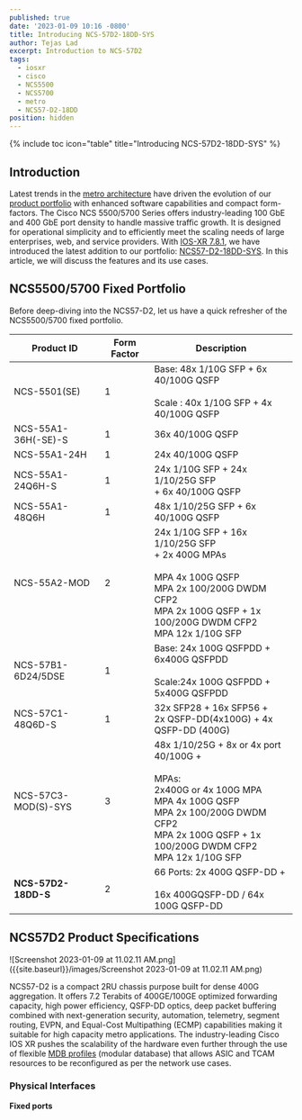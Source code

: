 ```yaml
---
published: true
date: '2023-01-09 10:16 -0800'
title: Introducing NCS-57D2-18DD-SYS
author: Tejas Lad
excerpt: Introduction to NCS-57D2
tags:
  - iosxr
  - cisco
  - NCS5500
  - NCS5700
  - metro
  - NCS57-D2-18DD
position: hidden
---
```

{% include toc icon="table" title="Introducing NCS-57D2-18DD-SYS" %}

## Introduction

Latest trends in the [metro architecture](https://xrdocs.io/ncs5500/tutorials/simple-scalable-programmable-sustainable-metro-with-cisco-ncs5500-nc5700/) have driven the evolution of our [product portfolio](https://www.cisco.com/c/en/us/products/routers/network-convergence-system-5500-series/index.html) with enhanced software capabilities and compact form-factors. The Cisco NCS 5500/5700 Series offers industry-leading 100 GbE and 400 GbE port density to handle massive traffic growth. It is designed for operational simplicity and to efficiently meet the scaling needs of large enterprises, web, and service providers. With [IOS-XR 7.8.1](https://www.cisco.com/c/en/us/td/docs/iosxr/ncs5500/general/78x/release/notes/b-release-notes-ncs5500-r781.html#Cisco_Concept.dita_f911b3f4-9c37-46b7-b0b4-c151641ff919), we have introduced the latest addition to our portfolio: [NCS57-D2-18DD-SYS](https://www.cisco.com/c/en/us/products/collateral/routers/network-convergence-system-5500-series/ncs-57d2-18dd-fixed-chassis-ds.html). In this article, we will discuss the features and its use cases.

## NCS5500/5700 Fixed Portfolio

Before deep-diving into the NCS57-D2, let us have a quick refresher of the NCS5500/5700 fixed portfolio. 

| Product ID          | Form Factor | Description                                                                                                                                                                                     |
|---------------------|-------------|-------------------------------------------------------------------------------------------------------------------------------------------------------------------------------------------------|
| NCS-5501(SE)        | 1           | Base: 48x 1/10G SFP + 6x 40/100G QSFP <br><br>Scale : 40x 1/10G SFP + 4x 40/100G QSFP                                                                                                           |
| NCS-55A1-36H(-SE)-S | 1           | 36x 40/100G QSFP                                                                                                                                                                                |
| NCS-55A1-24H        | 1           | 24x 40/100G QSFP                                                                                                                                                                                |
| NCS-55A1-24Q6H-S    | 1           | 24x 1/10G SFP + 24x 1/10/25G SFP<br>+ 6x 40/100G QSFP                                                                                                                                           |
| NCS-55A1-48Q6H      | 1           | 48x 1/10/25G SFP + 6x 40/100G QSFP                                                                                                                                                              |
| NCS-55A2-MOD        | 2           | 24x 1/10G SFP + 16x 1/10/25G SFP<br>+ 2x 400G MPAs <br><br>MPA 4x 100G QSFP<br>MPA 2x 100/200G DWDM CFP2<br>MPA 2x 100G QSFP + 1x 100/200G DWDM CFP2<br>MPA 12x 1/10G SFP                       |
| NCS-57B1-6D24/5DSE  | 1           | Base: 24x 100G QSFPDD + 6x400G QSFPDD <br> <br>Scale:24x 100G QSFPDD + 5x400G QSFPDD                                                                                                            |
| NCS-57C1-48Q6D-S    | 1           | 32x SFP28 + 16x SFP56 +<br>2x QSFP-DD(4x100G) + 4x QSFP-DD (400G)                                                                                                                               |
| NCS-57C3-MOD(S)-SYS | 3           | 48x 1/10/25G + 8x or 4x port 40/100G + <br><br>MPAs:<br>2x400G or 4x 100G MPA<br>MPA 4x 100G QSFP<br>MPA 2x 100/200G DWDM CFP2<br>MPA 2x 100G QSFP + 1x 100/200G DWDM CFP2<br>MPA 12x 1/10G SFP |
| **NCS-57D2-18DD-S**     | 2           | 66 Ports: 2x 400G QSFP-DD  +<br> <br>                 16x 400GQSFP-DD / 64x 100G QSFP-DD                                                                                                        |

## NCS57D2 Product Specifications

![Screenshot 2023-01-09 at 11.02.11 AM.png]({{site.baseurl}}/images/Screenshot 2023-01-09 at 11.02.11 AM.png)

NCS57-D2 is a compact 2RU chassis purpose built for dense 400G aggregation. It offers 7.2 Terabits of 400GE/100GE optimized forwarding capacity, high power efficiency, QSFP-DD optics, deep packet buffering combined with next-generation security, automation, telemetry, segment routing, EVPN, and Equal-Cost Multipathing (ECMP) capabilities making it suitable for high capacity metro applications. The industry-leading Cisco IOS XR pushes the scalability of the hardware even further through the use of flexible [MDB profiles](https://xrdocs.io/ncs5500/tutorials/mdb-ncs5700/) (modular database) that allows ASIC and TCAM resources to be reconfigured as per the network use cases.

### Physical Interfaces

**Fixed ports**
